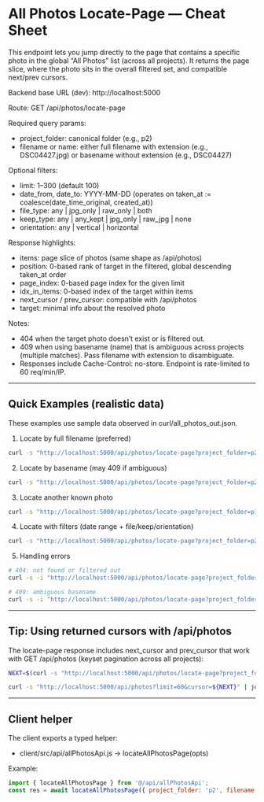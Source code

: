 # All Photos Locate-Page — Cheat Sheet

This endpoint lets you jump directly to the page that contains a specific photo in the global “All Photos” list (across all projects). It returns the page slice, where the photo sits in the overall filtered set, and compatible next/prev cursors.

Backend base URL (dev): http://localhost:5000

Route: GET /api/photos/locate-page

Required query params:
- project_folder: canonical folder (e.g., p2)
- filename or name: either full filename with extension (e.g., DSC04427.jpg) or basename without extension (e.g., DSC04427)

Optional filters:
- limit: 1–300 (default 100)
- date_from, date_to: YYYY-MM-DD (operates on taken_at := coalesce(date_time_original, created_at))
- file_type: any | jpg_only | raw_only | both
- keep_type: any | any_kept | jpg_only | raw_jpg | none
- orientation: any | vertical | horizontal

Response highlights:
- items: page slice of photos (same shape as /api/photos)
- position: 0-based rank of target in the filtered, global descending taken_at order
- page_index: 0-based page index for the given limit
- idx_in_items: 0-based index of the target within items
- next_cursor / prev_cursor: compatible with /api/photos
- target: minimal info about the resolved photo

Notes:
- 404 when the target photo doesn’t exist or is filtered out.
- 409 when using basename (name) that is ambiguous across projects (multiple matches). Pass filename with extension to disambiguate.
- Responses include Cache-Control: no-store. Endpoint is rate-limited to 60 req/min/IP.

---

## Quick Examples (realistic data)

These examples use sample data observed in curl/all_photos_out.json.

1) Locate by full filename (preferred)

```bash
curl -s "http://localhost:5000/api/photos/locate-page?project_folder=p2&filename=DSC04427.jpg&limit=60" | jq .
```

2) Locate by basename (may 409 if ambiguous)

```bash
curl -s "http://localhost:5000/api/photos/locate-page?project_folder=p2&name=DSC04427&limit=60" | jq .
```

3) Locate another known photo

```bash
curl -s "http://localhost:5000/api/photos/locate-page?project_folder=p1&filename=DSC04408.jpg&limit=60" | jq .
```

4) Locate with filters (date range + file/keep/orientation)

```bash
curl -s "http://localhost:5000/api/photos/locate-page?project_folder=p2&filename=DSC04427.jpg&limit=60&date_from=2025-08-15&date_to=2025-08-31&file_type=both&keep_type=any_kept&orientation=horizontal" | jq .
```

5) Handling errors

```bash
# 404: not found or filtered out
curl -s -i "http://localhost:5000/api/photos/locate-page?project_folder=p2&filename=NOT_A_FILE.jpg" | sed -n '1,20p'

# 409: ambiguous basename
curl -s -i "http://localhost:5000/api/photos/locate-page?project_folder=p2&name=CommonName" | sed -n '1,20p'
```

---

## Tip: Using returned cursors with /api/photos

The locate-page response includes next_cursor and prev_cursor that work with GET /api/photos (keyset pagination across all projects):

```bash
NEXT=$(curl -s "http://localhost:5000/api/photos/locate-page?project_folder=p2&filename=DSC04427.jpg&limit=60" | jq -r .next_cursor)

curl -s "http://localhost:5000/api/photos?limit=60&cursor=${NEXT}" | jq .
```

---

## Client helper

The client exports a typed helper:
- client/src/api/allPhotosApi.js → locateAllPhotosPage(opts)

Example:

```js
import { locateAllPhotosPage } from '@/api/allPhotosApi';
const res = await locateAllPhotosPage({ project_folder: 'p2', filename: 'DSC04427.jpg', limit: 60 });
```
